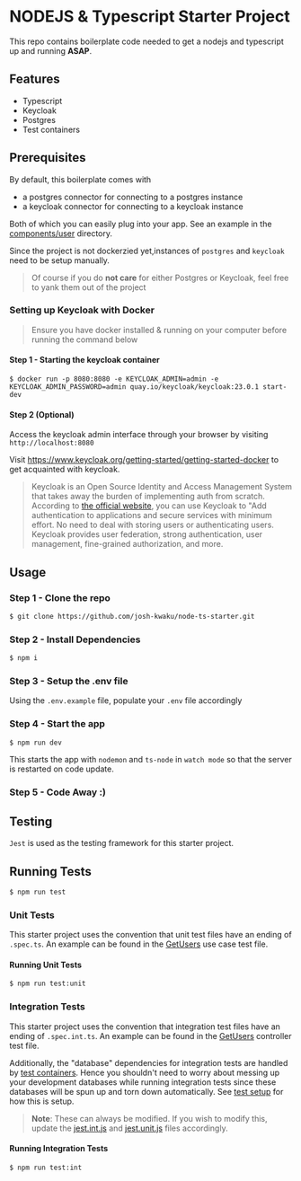 # **NODEJS & Typescript Starter Project**

This repo contains boilerplate code needed to get a nodejs and typescript up and running **ASAP**.

## Features

- Typescript
- Keycloak
- Postgres
- Test containers

## Prerequisites

By default, this boilerplate comes with

- a postgres connector for connecting to a postgres instance
- a keycloak connector for connecting to a keycloak instance

Both of which you can easily plug into your app. See an example in the [components/user](https://github.com/josh-kwaku/node-ts-starter/tree/main/src/components/user) directory.

Since the project is not dockerzied yet,instances of `postgres` and `keycloak` need to be setup manually.

> Of course if you do **not care** for either Postgres or Keycloak, feel free to yank them out of the project

### Setting up Keycloak with Docker

> Ensure you have docker installed & running on your computer before running the command below

#### Step 1 - Starting the keycloak container

```
$ docker run -p 8080:8080 -e KEYCLOAK_ADMIN=admin -e KEYCLOAK_ADMIN_PASSWORD=admin quay.io/keycloak/keycloak:23.0.1 start-dev
```

#### Step 2 (Optional)

Access the keycloak admin interface through your browser by visiting `http://localhost:8080`

Visit https://www.keycloak.org/getting-started/getting-started-docker to get acquainted with keycloak.

> Keycloak is an Open Source Identity and Access Management System that takes away the burden of implementing auth from scratch. According to [the official website](https://www.keycloak.org/), you can use Keycloak to "Add authentication to applications and secure services with minimum effort. No need to deal with storing users or authenticating users. Keycloak provides user federation, strong authentication, user management, fine-grained authorization, and more.

## Usage

### Step 1 - Clone the repo

```bash
$ git clone https://github.com/josh-kwaku/node-ts-starter.git
```

### Step 2 - Install Dependencies

```bash
$ npm i
```

### Step 3 - Setup the .env file

Using the `.env.example` file, populate your `.env` file accordingly

### Step 4 - Start the app

```bash
$ npm run dev
```

This starts the app with `nodemon` and `ts-node` in `watch mode` so that the server is restarted on code update.

### Step 5 - Code Away :)

## Testing

`Jest` is used as the testing framework for this starter project.

## Running Tests

```bash
$ npm run test
```

### Unit Tests

This starter project uses the convention that unit test files have an ending of `.spec.ts`. An example can be found in the [GetUsers](https://github.com/josh-kwaku/node-ts-starter/blob/main/src/components/user/use-cases/get-users.spec.ts) use case test file.

#### Running Unit Tests

```bash
$ npm run test:unit
```

### Integration Tests

This starter project uses the convention that integration test files have an ending of `.spec.int.ts`. An example can be found in the [GetUsers](https://github.com/josh-kwaku/node-ts-starter/blob/main/src/components/user/entry-points/api/get/all-users.spec.int.ts) controller test file.

Additionally, the "database" dependencies for integration tests are handled by [test containers](https://testcontainers.com/). Hence you shouldn't need to worry about messing up your development databases while running integration tests since these databases will be spun up and torn down automatically. See [test setup](https://github.com/josh-kwaku/node-ts-starter/tree/main/test-setup) for how this is setup.

> **Note**: These can always be modified. If you wish to modify this, update the [jest.int.js](https://github.com/josh-kwaku/node-ts-starter/blob/main/jest.int.js) and [jest.unit.js](https://github.com/josh-kwaku/node-ts-starter/blob/main/jest.unit.js) files accordingly.

#### Running Integration Tests

```bash
$ npm run test:int
```
